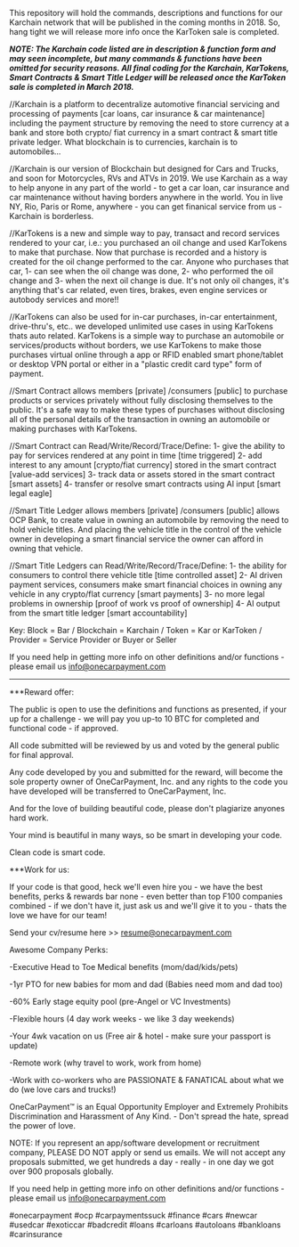 This repository will hold the commands, descriptions and functions for our Karchain network that will be published in the coming months in 2018. So, hang tight we will release more info once the KarToken sale is completed.

***NOTE: The Karchain code listed are in description & function form and may seen incomplete, but many commands & functions have been omitted for security reasons. All final coding for the Karchain, KarTokens, Smart Contracts & Smart Title Ledger will be released once the KarToken sale is completed in March 2018.***

//Karchain is a platform to decentralize automotive financial servicing and processing of payments [car loans, car insurance & car maintenance] including the payment structure by removing the need to store currency at a bank and store both crypto/ fiat currency in a smart contract & smart title private ledger.  What blockchain is to currencies, karchain is to automobiles...

//Karchain is our version of Blockchain but designed for Cars and Trucks, and soon for Motorcycles, RVs and ATVs in 2019.  We use Karchain as a way to help anyone in any part of the world - to get a car loan, car insurance and car maintenance without having borders anywhere in the world. You in live NY, Rio, Paris or Rome, anywhere - you can get finanical service from us - Karchain is borderless. 

//KarTokens is a new and simple way to pay, transact and record services rendered to your car, i.e.: you purchased an oil change and used KarTokens to make that purchase.  Now that purchase is recorded and a history is created for the oil change performed to the car.  Anyone who purchases that car, 1- can see when the oil change was done, 2- who performed the oil change and 3- when the next oil change is due. It's not only oil changes, it's anything that's car related, even tires, brakes, even engine services or autobody services and more!!

//KarTokens can also be used for in-car purchases, in-car entertainment, drive-thru's, etc.. we developed unlimited use cases in using KarTokens thats auto related. KarTokens is a simple way to purchase an automobile or services/products without borders, we use KarTokens to make those purchases virtual online through a app or RFID enabled smart phone/tablet or desktop VPN portal or either in a "plastic credit card type" form of payment.

//Smart Contract allows members [private] /consumers [public] to purchase products or services privately without fully disclosing themselves to the public. It's a safe way to make these types of purchases without disclosing all of the personal details of the transaction in owning an automobile or making purchases with KarTokens.

//Smart Contract can Read/Write/Record/Trace/Define:
1- give the ability to pay for services rendered at any point in time [time triggered]
2- add interest to any amount [crypto/fiat currency] stored in the smart contract [value-add services]
3- track data or assets stored in the smart contract [smart assets]
4- transfer or resolve smart contracts using AI input [smart legal eagle]

//Smart Title Ledger allows members [private] /consumers [public] allows OCP Bank, to create value in owning an automobile by removing the need to hold vehicle titles. And placing the vehicle title in the control of the vehicle owner in developing a smart financial service the owner can afford in owning that vehicle.

//Smart Title Ledgers can Read/Write/Record/Trace/Define:
1- the ability for consumers to control there vehicle title [time controlled asset]
2- AI driven payment services, consumers make smart financial choices in owning any vehicle in any crypto/flat currency [smart payments] 
3- no more legal problems in ownership [proof of work vs proof of ownership]
4- AI output from the smart title ledger [smart accountability]

Key: Block = Bar / Blockchain = Karchain / Token = Kar or KarToken / Provider = Service Provider or Buyer or Seller

If you need help in getting more info on other definitions and/or functions - please email us info@onecarpayment.com

**************************************************************************************
***Reward offer:

The public is open to use the definitions and functions as presented, if your up for a challenge - we will pay you up-to 10 BTC for completed and functional code - if approved.

All code submitted will be reviewed by us and voted by the general public for final approval.

Any code developed by you and submitted for the reward, will become the sole property owner of OneCarPayment, Inc. and any rights to the code you have developed will be transferred to OneCarPayment, Inc.

And for the love of building beautiful code, please don't plagiarize anyones hard work.

Your mind is beautiful in many ways, so be smart in developing your code.

Clean code is smart code.

***Work for us:

If your code is that good, heck we'll even hire you - we have the best benefits, perks & rewards bar none - even better than top F100 companies combined - if we don't have it, just ask us and we'll give it to you - thats the love we have for our team!

Send your cv/resume here >> resume@onecarpayment.com

Awesome Company Perks:

-Executive Head to Toe Medical benefits (mom/dad/kids/pets)

-1yr PTO for new babies for mom and dad (Babies need mom and dad too)

-60% Early stage equity pool (pre-Angel or VC Investments)

-Flexible hours (4 day work weeks - we like 3 day weekends)

-Your 4wk vacation on us (Free air & hotel - make sure your passport is update)

-Remote work (why travel to work, work from home)

-Work with co-workers who are PASSIONATE & FANATICAL about what we do (we love cars and trucks!)

OneCarPayment™ is an Equal Opportunity Employer and Extremely Prohibits Discrimination and Harassment of Any Kind. - Don't spread the hate, spread the power of love.

NOTE: If you represent an app/software development or recruitment company, PLEASE DO NOT apply or send us emails. We will not accept any proposals submitted, we get hundreds a day - really - in one day we got over 900 proposals globally.

If you need help in getting more info on other definitions and/or functions - please email us info@onecarpayment.com

#onecarpayment #ocp #carpaymentssuck #finance #cars #newcar #usedcar #exoticcar #badcredit #loans #carloans #autoloans #bankloans #carinsurance
